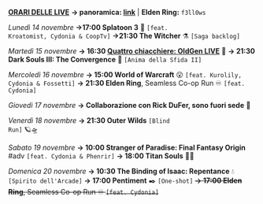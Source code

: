 <b><u>ORARI DELLE LIVE</u></b>
<b>→ panoramica: <a href="https://trello.com/b/iKwdSGf3/sabaku">link</a></b> | <b>Elden Ring:</b> <code>f3ll0ws</code>

<i>Lunedì 14 novembre</i>
<b>→17:00 Splatoon 3</b> 🔫 <code>[feat. Kroatomist, Cydonia & CoopTv]</code>
<b>→21:30 The Witcher</b> ⚗️ <code>[Saga backlog]</code>

<i>Martedì 15 novembre</i>
<b>→ 16:30 <a href="https://www.twitch.tv/oldgenproject">Quattro chiacchiere: OldGen LIVE</a></b> 💬
<b>→ 21:30 Dark Souls III: The Convergence</b> 🔮 <code>[Anima della Sfida II]</code>

<i>Mercoledì 16 novembre</i>
<b>→ 15:00 World of Warcraft</b> 😮 <code>[feat. Kurolily, Cydonia & Fossetti]</code>
<b>→ 21:30 Elden Ring</b>, Seamless Co-op Run ♾️ <code>[feat. Cydonia]</code>

<i>Giovedì 17 novembre</i>
<b>→ Collaborazione con Rick DuFer, sono fuori sede</b> 🧳

<i>Venerdì 18 novembre</i>
<b>→ 21:30 Outer Wilds</b> <code>[Blind Run]</code> 🪐🛸

<i>Sabato 19 novembre</i>
<b>→ 10:00 Stranger of Paradise: Final Fantasy Origin</b> #adv <code>[feat. Cydonia & Phenrir]</code>
<b>→ 18:00 Titan Souls</b> 🏹🗿

<i>Domenica 20 novembre</i>
<b>→ 10:30 The Binding of Isaac: Repentance</b> 💧 <code>[Spirito dell'Arcade]</code>
<b>→ 17:00 Pentiment</b> ✒️ <code>[One-shot]</code>
<s><b>→ 17:00 Elden Ring</b>, Seamless Co-op Run ♾️ <code>[feat. Cydonia]</code></s>
